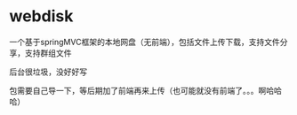# webdisk
一个基于springMVC框架的本地网盘（无前端），包括文件上传下载，支持文件分享，支持群组文件

后台很垃圾，没好好写

包需要自己导一下，等后期加了前端再来上传（也可能就没有前端了。。。啊哈哈哈）

